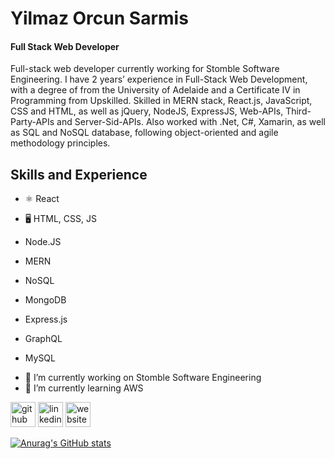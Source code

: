 # Yilmaz Orcun Sarmis
#### Full Stack Web Developer 
Full-stack web developer currently working for Stomble Software Engineering. I have 2 years’ experience in Full-Stack Web Development, with a degree of from the University of Adelaide and a Certificate IV in Programming from Upskilled. Skilled in MERN stack, React.js, JavaScript, CSS and HTML, as well as jQuery, NodeJS, ExpressJS, Web-APIs, Third-Party-APIs and Server-Sid-APIs. Also worked with .Net, C#, Xamarin, as well as SQL and NoSQL database, following object-oriented and agile methodology principles.

## Skills and Experience
* ⚛ React
* 🖥 HTML, CSS, JS

* Node.JS
* MERN
* NoSQL
* MongoDB
* Express.js
* GraphQL
* MySQL

- 🔭 I’m currently working on Stomble Software Engineering 
- 🌱 I’m currently learning AWS 

[<img src='https://cdn.jsdelivr.net/npm/simple-icons@3.0.1/icons/github.svg' alt='github' height='40'>](https://github.com/orcunSarmis)  [<img src='https://cdn.jsdelivr.net/npm/simple-icons@3.0.1/icons/linkedin.svg' alt='linkedin' height='40'>](https://www.linkedin.com/in/https://www.linkedin.com/in/yorcun-sarmis//)  [<img src='https://cdn.jsdelivr.net/npm/simple-icons@3.0.1/icons/icloud.svg' alt='website' height='40'>](https://orcunsarmis.github.io/React-Portfolio/)  

[![Anurag's GitHub stats](https://github-readme-stats.vercel.app/api?username=orcunSarmis)](https://github.com/anuraghazra/github-readme-stats)
